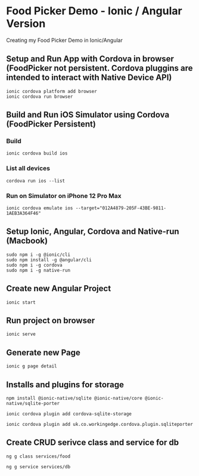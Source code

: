 # Food Picker Demo - Ionic / Angular Version
Creating my Food Picker Demo in Ionic/Angular

## Setup and Run App with Cordova in browser (FoodPicker not persistent. Cordova pluggins are intended to interact with Native Device API)
	ionic cordova platform add browser
	ionic cordova run browser

## Build and Run iOS Simulator using Cordova (FoodPicker Persistent)
### Build
    ionic cordova build ios
### List all devices
	cordova run ios --list
### Run on Simulator on iPhone 12 Pro Max
	ionic cordova emulate ios --target="012A4879-205F-43BE-9811-1AEB3A364F46"


## Setup Ionic, Angular, Cordova and Native-run (Macbook)
    sudo npm i -g @ionic/cli
	sudo npm install -g @angular/cli
	sudo npm i -g cordova
	sudo npm i -g native-run

## Create new Angular Project
	ionic start

## Run project on browser
	ionic serve

## Generate new Page
	ionic g page detail

## Installs and plugins for storage
	npm install @ionic-native/sqlite @ionic-native/core @ionic-native/sqlite-porter

	ionic cordova plugin add cordova-sqlite-storage

	ionic cordova plugin add uk.co.workingedge.cordova.plugin.sqliteporter
## Create CRUD serivce class and service for db
	ng g class services/food

	ng g service services/db